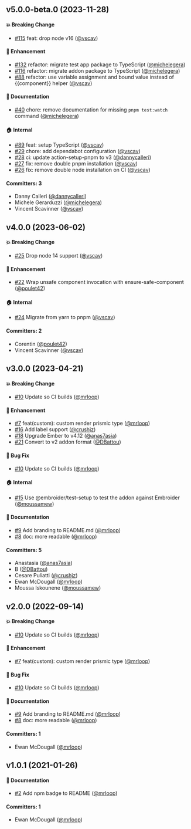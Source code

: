
## v5.0.0-beta.0 (2023-11-28)

#### :boom: Breaking Change
* [#115](https://github.com/qonto/ember-prismic-dom/pull/115) feat: drop node v16 ([@vscav](https://github.com/vscav))

#### :rocket: Enhancement
* [#132](https://github.com/qonto/ember-prismic-dom/pull/132) refactor: migrate test app package to TypeScript ([@michelegera](https://github.com/michelegera))
* [#116](https://github.com/qonto/ember-prismic-dom/pull/116) refactor: migrate addon package to TypeScript ([@michelegera](https://github.com/michelegera))
* [#88](https://github.com/qonto/ember-prismic-dom/pull/88) refactor: use variable assignment and bound value instead of {{component}} helper ([@vscav](https://github.com/vscav))

#### :memo: Documentation
* [#40](https://github.com/qonto/ember-prismic-dom/pull/40) chore: remove documentation for missing `pnpm test:watch` command ([@michelegera](https://github.com/michelegera))

#### :house: Internal
* [#89](https://github.com/qonto/ember-prismic-dom/pull/89) feat: setup TypeScript ([@vscav](https://github.com/vscav))
* [#29](https://github.com/qonto/ember-prismic-dom/pull/29) chore: add dependabot configuration ([@vscav](https://github.com/vscav))
* [#28](https://github.com/qonto/ember-prismic-dom/pull/28) ci: update action-setup-pnpm to v3 ([@dannycalleri](https://github.com/dannycalleri))
* [#27](https://github.com/qonto/ember-prismic-dom/pull/27) fix: remove double pnpm installation ([@vscav](https://github.com/vscav))
* [#26](https://github.com/qonto/ember-prismic-dom/pull/26) fix: remove double node installation on CI ([@vscav](https://github.com/vscav))

#### Committers: 3
- Danny Calleri ([@dannycalleri](https://github.com/dannycalleri))
- Michele Gerarduzzi ([@michelegera](https://github.com/michelegera))
- Vincent Scavinner ([@vscav](https://github.com/vscav))

## v4.0.0 (2023-06-02)

#### :boom: Breaking Change
* [#25](https://github.com/qonto/ember-prismic-dom/pull/25) Drop node 14 support ([@vscav](https://github.com/vscav))
#### :rocket: Enhancement
* [#22](https://github.com/qonto/ember-prismic-dom/pull/22) Wrap unsafe component invocation with ensure-safe-component ([@poulet42](https://github.com/poulet42))
#### :house: Internal
* [#24](https://github.com/qonto/ember-prismic-dom/pull/24) Migrate from yarn to pnpm ([@vscav](https://github.com/vscav))
#### Committers: 2
* Corentin ([@poulet42](https://github.com/poulet42))
* Vincent Scavinner ([@vscav](https://github.com/vscav))

## v3.0.0 (2023-04-21)

#### :boom: Breaking Change
* [#10](https://github.com/qonto/ember-prismic-dom/pull/10) Update so CI builds ([@mrloop](https://github.com/mrloop))

#### :rocket: Enhancement
* [#7](https://github.com/qonto/ember-prismic-dom/pull/7) feat(custom): custom render prismic type ([@mrloop](https://github.com/mrloop))
* [#16](https://github.com/qonto/ember-prismic-dom/pull/16) Add label support ([@crushjz](https://github.com/crushjz))
* [#18](https://github.com/qonto/ember-prismic-dom/pull/18) Upgrade Ember to v4.12 ([@anas7asia](https://github.com/anas7asia))
* [#21](https://github.com/qonto/ember-prismic-dom/pull/21) Convert to v2 addon format ([@DBattou](https://github.com/DBattou))

#### :bug: Bug Fix
* [#10](https://github.com/qonto/ember-prismic-dom/pull/10) Update so CI builds ([@mrloop](https://github.com/mrloop))

#### :house: Internal
* [#15](https://github.com/qonto/ember-prismic-dom/pull/15) Use @embroider/test-setup to test the addon against Embroider ([@moussamew](https://github.com/moussamew))

#### :memo: Documentation
* [#9](https://github.com/qonto/ember-prismic-dom/pull/9) Add branding to README.md ([@mrloop](https://github.com/mrloop))
* [#8](https://github.com/qonto/ember-prismic-dom/pull/8) doc: more readable ([@mrloop](https://github.com/mrloop))

#### Committers: 5
- Anastasia ([@anas7asia](https://github.com/anas7asia))
- B ([@DBattou](https://github.com/DBattou))
- Cesare Puliatti ([@crushjz](https://github.com/crushjz))
- Ewan McDougall ([@mrloop](https://github.com/mrloop))
- Moussa Iskounene ([@moussamew](https://github.com/moussamew))

## v2.0.0 (2022-09-14)

#### :boom: Breaking Change

- [#10](https://github.com/qonto/ember-prismic-dom/pull/10) Update so CI builds ([@mrloop](https://github.com/mrloop))

#### :rocket: Enhancement

- [#7](https://github.com/qonto/ember-prismic-dom/pull/7) feat(custom): custom render prismic type ([@mrloop](https://github.com/mrloop))

#### :bug: Bug Fix

- [#10](https://github.com/qonto/ember-prismic-dom/pull/10) Update so CI builds ([@mrloop](https://github.com/mrloop))

#### :memo: Documentation

- [#9](https://github.com/qonto/ember-prismic-dom/pull/9) Add branding to README.md ([@mrloop](https://github.com/mrloop))
- [#8](https://github.com/qonto/ember-prismic-dom/pull/8) doc: more readable ([@mrloop](https://github.com/mrloop))

#### Committers: 1

- Ewan McDougall ([@mrloop](https://github.com/mrloop))

## v1.0.1 (2021-01-26)

#### :memo: Documentation

- [#2](https://github.com/qonto/ember-prismic-dom/pull/2) Add npm badge to README ([@mrloop](https://github.com/mrloop))

#### Committers: 1

- Ewan McDougall ([@mrloop](https://github.com/mrloop))
